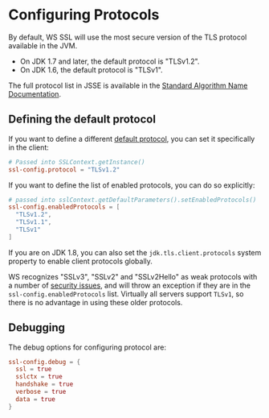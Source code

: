 # Configuring Protocols

By default, WS SSL will use the most secure version of the TLS protocol
available in the JVM.

 * On JDK 1.7 and later, the default protocol is "TLSv1.2".
 * On JDK 1.6, the default protocol is "TLSv1".

The full protocol list in JSSE is available in the [Standard Algorithm Name Documentation](https://docs.oracle.com/javase/8/docs/technotes/guides/security/StandardNames.html#jssenames).

## Defining the default protocol

If you want to define a different [default protocol](https://docs.oracle.com/javase/8/docs/api/javax/net/ssl/SSLContext.html#getInstance-java.lang.String-),
you can set it specifically in the client:

```conf
# Passed into SSLContext.getInstance()
ssl-config.protocol = "TLSv1.2"
```

If you want to define the list of enabled protocols, you can do so
explicitly:

```conf
# passed into sslContext.getDefaultParameters().setEnabledProtocols()
ssl-config.enabledProtocols = [
  "TLSv1.2",
  "TLSv1.1",
  "TLSv1"
]
```

If you are on JDK 1.8, you can also set the `jdk.tls.client.protocols`
system property to enable client protocols globally.

WS recognizes "SSLv3", "SSLv2" and "SSLv2Hello" as weak protocols with a
number of [security issues](https://www.schneier.com/paper-ssl.pdf),
and will throw an exception if they are in the
`ssl-config.enabledProtocols` list. Virtually all servers support
`TLSv1`, so there is no advantage in using these older protocols.

## Debugging

The debug options for configuring protocol are:

```conf
ssl-config.debug = {
  ssl = true
  sslctx = true
  handshake = true
  verbose = true
  data = true
}
```